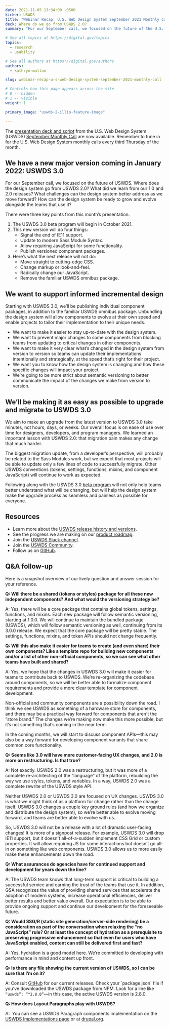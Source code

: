 ```yaml
---
date: 2021-11-05 13:34:00 -0500
kicker: USWDS
title: "Webinar Recap: U.S. Web Design System September 2021 Monthly Call"
deck: Where do we go from USWDS 2.0?
summary: "For our September call, we focused on the future of the U.S. Web Design System (USWDS): Where does the design system go from USWDS 2.0? What did we learn from our 1.0 and 2.0 releases? Read key points and takeaways from this month’s presentation."

# See all topics at https://digital.gov/topics
topics:
  - research
  - usability

# See all authors at https://digital.gov/authors
authors:
  - kathryn-mullan

slug: webinar-recap-u-s-web-design-system-september-2021-monthly-call

# Controls how this page appears across the site
# 0 -- hidden
# 1 -- visible
weight: 1

primary_image: "uswds-2-illio-feature-image"

---
```


The [presentation deck and script](https://designsystem.digital.gov/files/monthly-calls/uswds-monthly-call-september-2021-distro.pptx) from the U.S. Web Design System (USWDS) [September Monthly Call](https://digital.gov/event/2021/09/16/uswds-monthly-call-september-2021/) are now available. Remember to tune in for the U.S. Web Design System monthly calls every third Thursday of the month.

## We have a new major version coming in January 2022: USWDS 3.0

For our September call, we focused on the future of USWDS. Where does the design system go from USWDS 2.0? What did we learn from our 1.0 and 2.0 releases? What challenges can the design system better address as we move forward? How can the design system be ready to grow and evolve alongside the teams that use it? 

There were three key points from this month’s presentation. 

1. The USWDS 3.0 beta program will begin in October 2021.
2. This new version will do four things:
   * Signal the end of IE11 support.
   * Update to modern Sass Module Syntax.
   * Allow requiring JavaScript for some functionality.
   * Publish versioned component packages.
3. Here’s what the next release will not do:
   * Move straight to cutting-edge CSS.
   * Change markup or look-and-feel.
   * Radically change our JavaScript.
   * Remove the familiar USWDS omnibus package.

## We want to support informed incremental design

Starting with USWDS 3.0, we’ll be publishing individual component packages, in addition to the familiar USWDS omnibus package. Unbundling the design system will allow components to evolve at their own speed and enable projects to tailor their implementation to their unique needs.

* We want to make it easier to stay up-to-date with the design system.
* We want to prevent major changes to some components from blocking teams from updating to critical changes in other components.
* We want to make it very clear what’s changed in the design system from version to version so teams can update their implementations intentionally and strategically, at the speed that’s right for their project.
* We want you to know how the design system is changing and how these specific changes will impact your project.
* We’re going to be more strict about semantic versioning to better communicate the impact of the changes we make from version to version.

## We’ll be making it as easy as possible to upgrade and migrate to USWDS 3.0

We aim to make an upgrade from the latest version to USWDS 3.0 take minutes, not hours, days, or weeks. Our overall focus is on ease of use over time for designers, developers, and program managers. We learned an important lesson with USWDS 2.0: that migration pain makes any change that much harder.

The biggest migration update, from a developer’s perspective, will probably be related to the Sass Modules work, but we expect that most projects will be able to update only a few lines of code to successfully migrate. Other USWDS conventions (tokens, settings, functions, mixins, and component JavaScript) will continue to work as expected.

Following along with the USWDS 3.0 [beta program](https://github.com/uswds/uswds/discussions/4365) will not only help teams better understand what will be changing, but will help the design system make the upgrade process as seamless and painless as possible for everyone.

## Resources

* Learn more about the [USWDS release history and versions](https://github.com/uswds/uswds/releases).
* See the progress we are making on our [product roadmap](https://designsystem.digital.gov/about/product-roadmap/).
* Join the [USWDS Slack channel](https://chat.18f.gov/). 
* Join the [USWDS Community](https://designsystem.digital.gov/about/community/).
* Follow us on [GitHub](https://github.com/uswds).

## Q&A follow-up

Here is a snapshot overview of our lively question and answer session for your reference.

**Q: Will there be a shared (tokens or styles) package for all these new independent components? And what would the versioning strategy be?**

A: Yes, there will be a core package that contains global tokens, settings, functions, and mixins. Each new package will follow semantic versioning, starting at 1.0.0. We will continue to maintain the bundled package (USWDS), which will follow semantic versioning as well, continuing from its 3.0.0 release. We expect that the core package will be pretty stable. The settings, functions, mixins, and token APIs should not change frequently.

**Q: Will this also make it easier for teams to create (and even share) their own components? Like a template repo for building new components and/or a list of other non-official components, so we can see what other teams have built and shared?**

A: Yes, we hope that the changes in USWDS 3.0 will make it easier for teams to contribute back to USWDS. We’re re-organizing the codebase around components, so we will be better able to formalize component requirements and provide a more clear template for component development.

Non-official and community components are a possibility down the road. I think we see USWDS as something of a hardware store for components, and there may be a practical way forward for components that aren't the “store brand.” The changes we’re making now make this more possible, but it’s not something that’s coming in the near term.

In the coming months, we will start to discuss component APIs—this may also be a way forward for developing component variants that share common core functionality.

**Q: Seems like 3.0 will have more customer-facing UX changes, and 2.0 is more on restructuring. Is that true?**

A: Not exactly. USWDS 2.0 was a restructuring, but it was more of a complete re-architecting of the “language” of the platform, rebuilding the way we use styles, tokens, and variables. In a way, USWDS 2.0 was a complete rewrite of the USWDS style API. 

Neither USWDS 2.0 or USWDS 3.0 are focused on UX changes. USWDS 3.0 is what we might think of as a platform for change rather than the change itself. USWDS 3.0 changes a couple key ground rules (and how we organize and distribute the design system), so we’re better able to evolve moving forward, and teams are better able to evolve with us.

So, USWDS 3.0 will not be a release with a lot of dramatic user-facing changes! It is more of a signpost release. For example, USWDS 3.0 will drop IE11 support, but it doesn't all-of-a-sudden implement CSS Grid or custom properties. It will allow requiring JS for some interactions but doesn’t go all-in on something like web components. USWDS 3.0 allows us to more easily make these enhancements down the road.

**Q: What assurances do agencies have for continued support and development for years down the line?**

A: The USWDS team knows that long-term support is critical to building a successful service and earning the trust of the teams that use it. In addition, GSA recognizes the value of providing shared services that accelerate the adoption of modern systems, increase operational efficiencies, deliver better results and better value overall. Our expectation is to be able to provide ongoing support and continue our development for the foreseeable future.

**Q: Would SSG/R (static site generation/server-side rendering) be a consideration as part of the conversation when relaxing the “no JavaScript” rule? Or at least the concept of hydration as a prerequisite to preserving progressive enhancement so that even for users who have JavaScript enabled, content can still be delivered first and fast?** 

A: Yes, hydration is a good model here. We’re committed to developing with performance in mind and content up front.

**Q: Is there any file showing the current version of USWDS, so I can be sure that I’m on it?**  

A: Consult [GitHub](https://github.com/uswds/uswds/releases) for our current releases. Check your \`package.json\` file if you’ve downloaded the USWDS package from NPM. Look for a line like `“uswds”: “^2.8.0”`&mdash;in this case, the active USWDS version is 2.8.0.

**Q: How does Layout Paragraphs play with USWDS?**

A:  You can see a USWDS Paragraph components implementation on the [USWDS Implementations page](https://designsystem.digital.gov/documentation/implementations) or at [drupal.org](https://www.drupal.org/project/uswds_paragraph_components).
